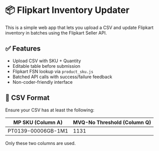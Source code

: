 # 📦 Flipkart Inventory Updater

This is a simple web app that lets you upload a CSV and update Flipkart inventory in batches using the Flipkart Seller API.

## ✅ Features

- Upload CSV with SKU + Quantity
- Editable table before submission
- Flipkart FSN lookup via `product_sku.js`
- Batched API calls with success/failure feedback
- Non-coder-friendly interface

## 📂 CSV Format

Ensure your CSV has at least the following:

| MP SKU (Column A) | MVQ-No Threshold (Column Q) |
|-------------------|-----------------------------|
| PT0139-00006GB-1M1| 1131                        |

Only these two columns are used.